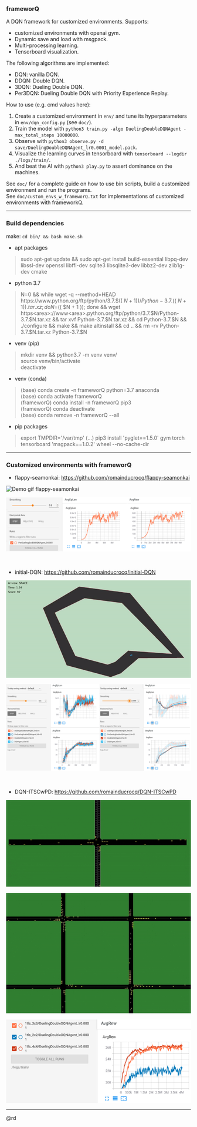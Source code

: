 ### frameworQ

A DQN framework for customized environments. Supports:  
- customized environments with openai gym.  
- Dynamic save and load with msgpack.  
- Multi-processing learning.  
- Tensorboard visualization.  

The following algorithms are implemented:  
- DQN: vanilla DQN.  
- DDQN: Double DQN.  
- 3DQN: Dueling Double DQN.  
- Per3DQN: Dueling Double DQN with Priority Experience Replay.  

How to use (e.g. cmd values here):  
1. Create a customized environment in `env/` and tune its hyperparameters in `env/dqn_config.py` (see `doc/`).  
2. Train the model with `python3 train.py -algo DuelingDoubleDQNAgent -max_total_steps 10000000`.  
3. Observe with `python3 observe.py -d save/DuelingDoubleDQNAgent_lr0.0001_model.pack`.  
4. Visualize the learning curves in tensorboard with `tensorboard --logdir ./logs/train/`.  
5. And beat the AI with `python3 play.py` to assert dominance on the machines.  

See `doc/` for a complete guide on how to use bin scripts, build a customized environment and run the programs.  
See `doc/custom_envs_w_frameworQ.txt` for implementations of customized environments with frameworkQ.  

****

### Build dependencies

make: `cd bin/ && bash make.sh`  

- apt packages  
> sudo apt-get update && sudo apt-get install build-essential libpq-dev libssl-dev openssl libffi-dev sqlite3 libsqlite3-dev libbz2-dev zlib1g-dev cmake  

- python 3.7  
> N=0 && while wget -q --method=HEAD https<area>://www<area>.python.org/ftp/python/3.7.$(( $N + 1 ))/Python-3.7.$(( $N + 1 )).tar.xz; do N=$(( $N + 1 )); done && wget https<area>://www<area>.python.org/ftp/python/3.7.$N/Python-3.7.$N.tar.xz && tar xvf Python-3.7.$N.tar.xz && cd Python-3.7.$N && ./configure && make && make altinstall && cd .. && rm -rv Python-3.7.$N.tar.xz Python-3.7.$N  

- venv (pip)  
> mkdir venv && python3.7 -m venv venv/  
> source venv/bin/activate  
> deactivate  

- venv (conda)  
> (base) conda create -n frameworQ python=3.7 anaconda  
> (base) conda activate frameworQ  
> (frameworQ) conda install -n frameworQ pip3  
> (frameworQ) conda deactivate  
> (base) conda remove -n frameworQ --all  

- pip packages
> export TMPDIR='/var/tmp'
> (...) pip3 install 'pyglet==1.5.0' gym torch tensorboard 'msgpack==1.0.2' wheel --no-cache-dir  

****

### Customized environments with frameworQ

- flappy-seamonkai: https://github.com/romainducrocq/flappy-seamonkai

![Demo gif flappy-seamonkai](doc/media/flappy-seamonkai_demo.gif)

![Demo tensorboard flappy-seamonkai](doc/media/flappy-seamonkai_demo_tensorboard.png)

<br>

- initial-DQN: https://github.com/romainducrocq/initial-DQN

![Demo gif initial-DQN](doc/media/initial-DQN_demo.gif)

![Demo tensorboard initial-DQN](doc/media/initial-DQN_demo_tensorboard.png)

<br>

- DQN-ITSCwPD: https://github.com/romainducrocq/DQN-ITSCwPD

![Demo 1 gif DQN-ITSCwPD](doc/media/DQN-ITSCwPD_demo_1.gif)

![Demo 2 gif DQN-ITSCwPD](doc/media/DQN-ITSCwPD_demo_2.gif)

![Demo tensorboard DQN-ITSCwPD](doc/media/DQN-ITSCwPD_demo_tensorboard.png)

****

@rd
